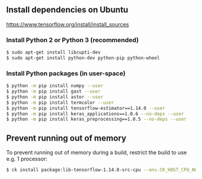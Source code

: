 ## Install dependencies on Ubuntu

https://www.tensorflow.org/install/install_sources

### Install Python 2 or Python 3 (recommended)
```bash
$ sudo apt-get install libcupti-dev
$ sudo apt-get install python-dev python-pip python-wheel
```

### Install Python packages (in user-space)
```bash
$ python -m pip install numpy --user
$ python -m pip install gast --user
$ python -m pip install astor --user
$ python -m pip install termcolor --user
$ python -m pip install tensorflow-estimator==1.14.0 --user
$ python -m pip install keras_applications==1.0.6 --no-deps --user
$ python -m pip install keras_preprocessing==1.0.5 --no-deps --user
```

## Prevent running out of memory

To prevent running out of memory during a build, restrict the build to use
e.g. 1 processor:
```bash
$ ck install package:lib-tensorflow-1.14.0-src-cpu --env.CK_HOST_CPU_NUMBER_OF_PROCESSORS=1
```
